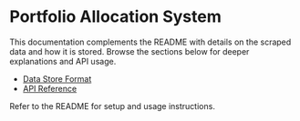 # Portfolio Allocation System

This documentation complements the README with details on the scraped data and how it is stored. Browse the sections below for deeper explanations and API usage.

- [Data Store Format](./data_format.md)
- [API Reference](./api_reference.md)


Refer to the README for setup and usage instructions.
